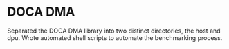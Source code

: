 # DOCA DMA

Separated the DOCA DMA library into two distinct directories, the host and dpu.
Wrote automated shell scripts to automate the benchmarking process. 
